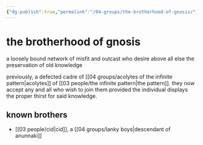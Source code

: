 ```yaml
---
{"dg-publish":true,"permalink":"/04-groups/the-brotherhood-of-gnosis/","created":"2024-10-25T11:59:50.000-05:00","updated":"2024-12-27T11:54:12.304-06:00"}
---
```


# the brotherhood of gnosis

a loosely bound network of misfit and outcast who desire above all else the preservation of old knowledge

previously, a defected cadre of [[04 groups/acolytes of the infinite pattern\|acolytes]] of [[03 people/the infinite pattern\|the pattern]]. they now accept any and all who wish to join them provided the individual displays the proper thirst for said knowledge.

## known brothers
- [[03 people/cid\|cid]], a [[04 groups/lanky boys\|descendant of anunnaki]]